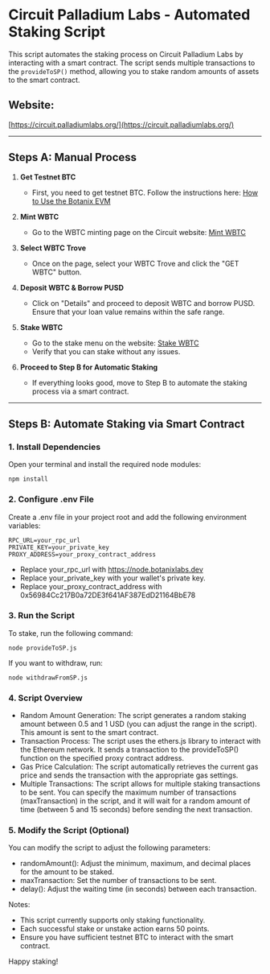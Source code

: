 # Circuit Palladium Labs - Automated Staking Script

This script automates the staking process on Circuit Palladium Labs by interacting with a smart contract. The script sends multiple transactions to the `provideToSP()` method, allowing you to stake random amounts of assets to the smart contract.

## Website:
[https://circuit.palladiumlabs.org/](https://circuit.palladiumlabs.org/)

---

## Steps A: Manual Process

1. **Get Testnet BTC**
   - First, you need to get testnet BTC. Follow the instructions here: [How to Use the Botanix EVM](https://docs.botanixlabs.xyz/botanix-labs/how-to-use-the-botanix-evm/step-2-get-test-funds#option-3-mutinynet-faucet--botanix-bridge)

2. **Mint WBTC**
   - Go to the WBTC minting page on the Circuit website: [Mint WBTC](https://circuit.palladiumlabs.org/trove)

3. **Select WBTC Trove**
   - Once on the page, select your WBTC Trove and click the "GET WBTC" button.

4. **Deposit WBTC & Borrow PUSD**
   - Click on "Details" and proceed to deposit WBTC and borrow PUSD. Ensure that your loan value remains within the safe range.

5. **Stake WBTC**
   - Go to the stake menu on the website: [Stake WBTC](https://circuit.palladiumlabs.org/stake)
   - Verify that you can stake without any issues.

6. **Proceed to Step B for Automatic Staking**
   - If everything looks good, move to Step B to automate the staking process via a smart contract.

---

## Steps B: Automate Staking via Smart Contract

### 1. **Install Dependencies**
Open your terminal and install the required node modules:

```
npm install
```

### 2. **Configure .env File**
Create a .env file in your project root and add the following environment variables:

```
RPC_URL=your_rpc_url
PRIVATE_KEY=your_private_key
PROXY_ADDRESS=your_proxy_contract_address
```

* Replace your_rpc_url with https://node.botanixlabs.dev
* Replace your_private_key with your wallet's private key.
* Replace your_proxy_contract_address with 0x56984Cc217B0a72DE3f641AF387EdD21164BbE78

### 3. **Run the Script**
To stake, run the following command:
```
node provideToSP.js
```

If you want to withdraw, run:
```
node withdrawFromSP.js
```

### 4. **Script Overview**
* Random Amount Generation: The script generates a random staking amount between 0.5 and 1 USD (you can adjust the range in the script). This amount is sent to the smart contract.
* Transaction Process: The script uses the ethers.js library to interact with the Ethereum network. It sends a transaction to the provideToSP() function on the specified proxy contract address.
* Gas Price Calculation: The script automatically retrieves the current gas price and sends the transaction with the appropriate gas settings.
* Multiple Transactions: The script allows for multiple staking transactions to be sent. You can specify the maximum number of transactions (maxTransaction) in the script, and it will wait for a random amount of time (between 5 and 15 seconds) before sending the next transaction.

### 5. **Modify the Script (Optional)**
You can modify the script to adjust the following parameters:

* randomAmount(): Adjust the minimum, maximum, and decimal places for the amount to be staked.
* maxTransaction: Set the number of transactions to be sent.
* delay(): Adjust the waiting time (in seconds) between each transaction.

Notes:
* This script currently supports only staking functionality.
* Each successful stake or unstake action earns 50 points.
* Ensure you have sufficient testnet BTC to interact with the smart contract.

Happy staking!
